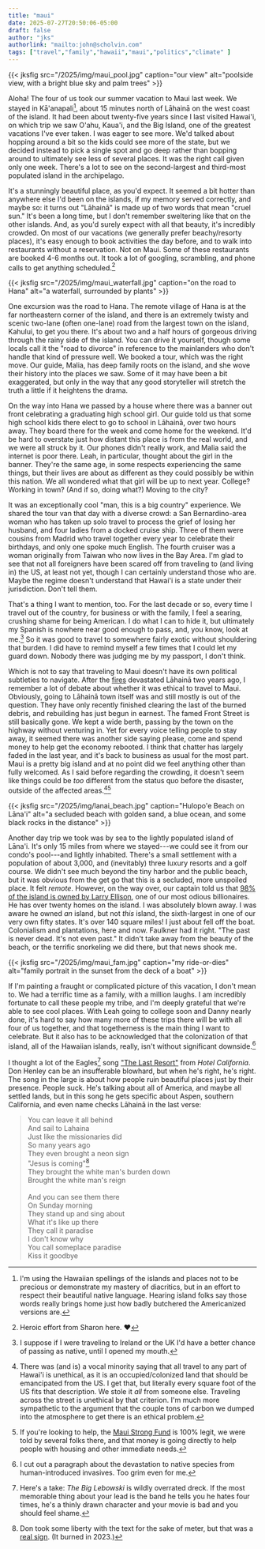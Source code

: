 ```yaml
---
title: "maui"
date: 2025-07-27T20:50:06-05:00
draft: false
author: "jks"
authorlink: "mailto:john@scholvin.com"
tags: ["travel","family","hawaii","maui","politics","climate" ]
---
```


{{< jksfig src="/2025/img/maui_pool.jpg" caption="our view" alt="poolside view, with a bright blue sky and palm trees"  >}}

Aloha! The four of us took our summer vacation to Maui last week. We stayed in Kā'anapali[^1], about 15 minutes north of Lāhainā on the west coast of the island. It had been about twenty-five years since I last visited Hawai'i, on which trip we saw O'ahu, Kaua'i, and the Big Island, one of the greatest vacations I've ever taken. I was eager to see more. We'd talked about hopping around a bit so the kids could see more of the state, but we decided instead to pick a single spot and go deep rather than bopping around to ultimately see less of several places. It was the right call given only one week. There's a lot to see on the second-largest and third-most populated island in the archipelago.

It's a stunningly beautiful place, as you'd expect. It seemed a bit hotter than anywhere else I'd been on the islands, if my memory served correctly, and maybe so: it turns out "Lāhainā" is made up of two words that mean "cruel sun." It's been a long time, but I don't remember sweltering like that on the other islands. And, as you'd surely expect with all that beauty, it's incredibly crowded. On most of our vacations (we generally prefer beachy/resorty places), it's easy enough to book activities the day before, and to walk into restaurants without a reservation. Not on Maui. Some of these restaurants are booked 4-6 months out. It took a lot of googling, scrambling, and phone calls to get anything scheduled.[^2]

{{< jksfig src="/2025/img/maui_waterfall.jpg" caption="on the road to Hana" alt="a waterfall, surrounded by plants"  >}}

One excursion was the road to Hana. The remote village of Hana is at the far northeastern corner of the island, and there is an extremely twisty and scenic two-lane (often one-lane) road from the largest town on the island, Kahului, to get you there. It's about two and a half hours of gorgeous driving through the rainy side of the island. You can drive it yourself, though some locals call it the "road to divorce" in reference to the mainlanders who don't handle that kind of pressure well. We booked a tour, which was the right move. Our guide, Malia, has deep family roots on the island, and she wove their history into the places we saw. Some of it may have been a bit exaggerated, but only in the way that any good storyteller will stretch the truth a little if it heightens the drama.

On the way into Hana we passed by a house where there was a banner out front celebrating a graduating high school girl. Our guide told us that some high school kids there elect to go to school in Lāhainā, over two hours away. They board there for the week and come home for the weekend. It'd be hard to overstate just how distant this place is from the real world, and we were all struck by it. Our phones didn't really work, and Malia said the internet is poor there. Leah, in particular, thought about the girl in the banner. They're the same age, in some respects experiencing the same things, but their lives are about as different as they could possibly be within this nation. We all wondered what that girl will be up to next year. College? Working in town? (And if so, doing what?) Moving to the city?

It was an exceptionally cool "man, this is a big country" experience. We shared the tour van that day with a diverse crowd: a San Bernardino-area woman who has taken up solo travel to process the grief of losing her husband, and four ladies from a docked cruise ship. Three of them were cousins from Madrid who travel together every year to celebrate their birthdays, and only one spoke much English. The fourth cruiser was a woman originally from Taiwan who now lives in the Bay Area. I'm glad to see that not all foreigners have been scared off from traveling to (and living in) the US, at least not yet, though I can certainly understand those who are. Maybe the regime doesn't understand that Hawai'i is a state under their jurisdiction. Don't tell them.

That's a thing I want to mention, too. For the last decade or so, every time I travel out of the country, for business or with the family, I feel a searing, crushing shame for being American. I do what I can to hide it, but ultimately my Spanish is nowhere near good enough to pass, and, you know, look at me.[^3] So it was good to travel to somewhere fairly exotic without shouldering that burden. I did have to remind myself a few times that I could let my guard down. Nobody there was judging me by my passport, I don't think.

Which is not to say that traveling to Maui doesn't have its own political subtleties to navigate. After the [fires](https://www.pbs.org/wgbh/frontline/article/updates-lahaina-wildfire-documentary/) devastated Lāhainā two years ago, I remember a lot of debate about whether it was ethical to travel to Maui. Obviously, going to Lāhainā town itself was and still mostly is out of the question. They have only recently finished clearing the last of the burned debris, and rebuilding has just begun in earnest. The famed Front Street is still basically gone. We kept a wide berth, passing by the town on the highway without venturing in. Yet for every voice telling people to stay away, it seemed there was another side saying please, come and spend money to help get the economy rebooted. I think that chatter has largely faded in the last year, and it's back to business as usual for the most part. Maui is a pretty big island and at no point did we feel anything other than fully welcomed. As I said before regarding the crowding, it doesn't seem like things could be _too_ different from the status quo before the disaster, outside of the affected areas.[^4][^5]

{{< jksfig src="/2025/img/lanai_beach.jpg" caption="Hulopo'e Beach on Lāna'i" alt="a secluded beach with golden sand, a blue ocean, and some black rocks in the distance"  >}}

Another day trip we took was by sea to the lightly populated island of Lāna'i. It's only 15 miles from where we stayed---we could see it from our condo's pool---and lightly inhabited. There's a small settlement with a population of about 3,000, and (inevitably) three luxury resorts and a golf course. We didn't see much beyond the tiny harbor and the public beach, but it was obvious from the get go that this is a secluded, more unspoiled place. It felt _remote_. However, on the way over, our captain told us that [98% of the island is owned by Larry Ellison](https://www.hawaiipublicradio.org/local-news/2023-07-28/a-look-inside-life-on-an-island-owned-by-larry-ellison-the-fourth-richest-person-in-the-world), one of our most odious billionaires. He has over twenty homes on the island. I was absolutely blown away. I was aware he owned _an_ island, but not _this_ island, the sixth-largest in one of our very own fifty states. It's over 140 square miles! I just about fell off the boat. Colonialism and plantations, here and now. Faulkner had it right. "The past is never dead. It's not even past." It didn't take away from the beauty of the beach, or the terrific snorkeling we did there, but that news shook me.

{{< jksfig src="/2025/img/maui_fam.jpg" caption="my ride-or-dies" alt="family portrait in the sunset from the deck of a boat"  >}}

If I'm painting a fraught or complicated picture of this vacation, I don't mean to. We had a terrific time as a family, with a million laughs. I am incredibly fortunate to call these people my tribe, and I'm deeply grateful that we're able to see cool places. With Leah going to college soon and Danny nearly done, it's hard to say how many more of these trips there will be with all four of us together, and that togetherness is the main thing I want to celebrate. But it also has to be acknowledged that the colonization of that island, all of the Hawaiian islands, really, isn't without significant downside.[^6] 

I thought a lot of the Eagles[^7] song ["The Last Resort"](https://www.youtube.com/watch?v=4ETN21RZwwI) from _Hotel California_. Don Henley can be an insufferable blowhard, but when he's right, he's right. The song in the large is about how people ruin beautiful places just by their presence. People suck. He's talking about all of America, and maybe all settled lands, but in this song he gets specific about Aspen, southern California, and even name checks Lāhainā in the last verse:

>You can leave it all behind<br>
>And sail to Lahaina<br>
>Just like the missionaries did<br>
>So many years ago<br>
>They even brought a neon sign<br>
>"Jesus is coming"[^8]<br>
>They brought the white man's burden down<br>
>Brought the white man's reign<br>
><br>
>And you can see them there<br>
>On Sunday morning<br>
>They stand up and sing about<br>
>What it's like up there<br>
>They call it paradise<br>
>I don't know why<br>
>You call someplace paradise<br>
>Kiss it goodbye<br>

[^1]: I'm using the Hawaiian spellings of the islands and places not to be precious or demonstrate my mastery of diacritics, but in an effort to respect their beautiful native language. Hearing island folks say those words really brings home just how badly butchered the Americanized versions are.
[^2]: Heroic effort from Sharon here. :heart:
[^3]: I suppose if I were traveling to Ireland or the UK I'd have a better chance of passing as native, until I opened my mouth.
[^4]: There was (and is) a vocal minority saying that all travel to any part of Hawai'i is unethical, as it is an occupied/colonized land that should be emancipated from the US. I get that, but literally every square foot of the US fits that description. We stole it _all_ from someone else. Traveling across the street is unethical by that criterion. I'm much more sympathetic to the argument that the couple tons of carbon we dumped into the atmosphere to get there is an ethical problem.
[^5]: If you're looking to help, the [Maui Strong Fund](https://www.hawaiicommunityfoundation.org/strengthening/maui-strong-fund) is 100% legit, we were told by several folks there, and that money is going directly to help people with housing and other immediate needs.
[^6]: I cut out a paragraph about the devastation to native species from human-introduced invasives. Too grim even for me.
[^7]: Here's a take: _The Big Lebowski_ is wildly overrated dreck. If the most memorable thing about your lead is the band he tells you he hates four times, he's a thinly drawn character and your movie is bad and you should feel shame.
[^8]: Don took some liberty with the text for the sake of meter, but that was a [real sign](https://www.flickr.com/photos/mhocter/2616884910). (It burned in 2023.)
